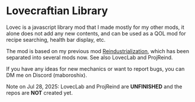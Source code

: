 # Lovecraftian Library

Lovec is a javascript library mod that I made mostly for my other mods, it alone does not add any new contents, and can be used as a QOL mod for recipe searching, health bar display, etc.

The mod is based on my previous mod [Reindustrialization](https://github.com/HuanXefh/Reindustrialization), which has been separated into several mods now. See also LovecLab and ProjReind.

If you have any ideas for new mechanics or want to report bugs, you can DM me on Discord (maboroshix).

Note on Jul 28, 2025: LovecLab and ProjReind are **UNFINISHED** and the repos are **NOT** created yet.
